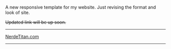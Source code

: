 A new responsive template for my website.  Just revising the format and look of site.

~~Updated link will be up soon.~~

---

[NerdeTitan.com](http://www.nerdetitan.com)

---
